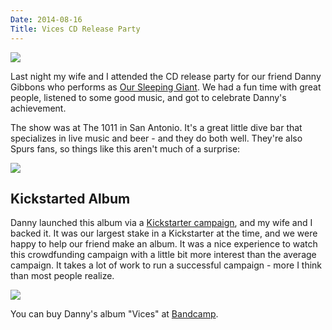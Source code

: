 ```yaml
---
Date: 2014-08-16
Title: Vices CD Release Party
---
```


<img class="img-responsive" src="//drops.albush.com/danny.jpg">

Last night my wife and I attended the CD release party for our friend Danny Gibbons who performs as [Our Sleeping Giant][1]. We had a fun time with great people, listened to some good music, and got to celebrate Danny's achievement.


[1]: http://oursleepinggiant.bandcamp.com/

The show was at The 1011 in San Antonio. It's a great little dive bar that specializes in live music and beer - and they do both well. They're also Spurs fans, so things like this aren't much of a surprise:

<img class="img-responsive" src="//drops.albush.com/mvpee.jpg">

## Kickstarted Album

Danny launched this album via a [Kickstarter campaign][2], and my wife and I backed it. It was our largest stake in a Kickstarter at the time, and we were happy to help our friend make an album. It was a nice experience to watch this crowdfunding campaign with a little bit more interest than the average campaign. It takes a lot of work to run a successful campaign - more I think than most people realize.


[2]: https://www.kickstarter.com/projects/533046996/recording-new-our-sleeping-giant-ep-sonic-ranch

<a href="http://oursleepinggiant.bandcamp.com/album/vices"><img class="img-responsive" src="//drops.albush.com/osgcover.jpg"></a>

You can buy Danny's album "Vices" at [Bandcamp][3].


[3]: http://oursleepinggiant.bandcamp.com/album/vices
